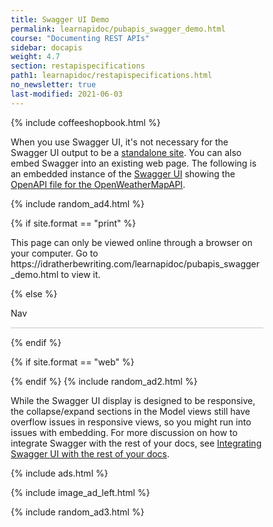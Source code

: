 ```yaml
---
title: Swagger UI Demo
permalink: learnapidoc/pubapis_swagger_demo.html
course: "Documenting REST APIs"
sidebar: docapis
weight: 4.7
section: restapispecifications
path1: learnapidoc/restapispecifications.html
no_newsletter: true
last-modified: 2021-06-03
---
```


{% include coffeeshopbook.html %}

<p>When you use Swagger UI, it's not necessary for the Swagger UI output to be a <a href="https://idratherbewriting.com/assets/files/swagger">standalone site</a>. You can also embed Swagger into an existing web page. The following is an embedded instance of the <a href="https://github.com/swagger-api/swagger-ui">Swagger UI</a> showing the <a href="https://idratherbewriting.com/docs/openapi_spec_and_generated_ref_docs/openapi_openweathermap.yml">OpenAPI file for the OpenWeatherMapAPI</a>.</p>

{% include random_ad4.html %}

{% if site.format == "print" %}
<p>This page can only be viewed online through a browser on your computer. Go to https://idratherbewriting.com/learnapidoc/pubapis_swagger_demo.html to view it.</p>
{% else %}

<p><a id="tg-sb-link" href="#"><i id="tg-sb-icon" class="fa fa-toggle-on"></i> Nav</a></p>

<link rel="stylesheet" type="text/css" href="https://idratherbewriting.com/assets/css/swagger-ui.css" >
<style>
html
{
box-sizing: border-box;
overflow: -moz-scrollbars-vertical;
overflow-y: scroll;
}
*,
*:before,
*:after
{
box-sizing: inherit;
}

body {
margin:0;
background: #fafafa;
}
</style>

<svg xmlns="http://www.w3.org/2000/svg" xmlns:xlink="http://www.w3.org/1999/xlink" style="position:absolute;width:0;height:0">
<defs>
<symbol viewBox="0 0 20 20" id="unlocked">
<path d="M15.8 8H14V5.6C14 2.703 12.665 1 10 1 7.334 1 6 2.703 6 5.6V6h2v-.801C8 3.754 8.797 3 10 3c1.203 0 2 .754 2 2.199V8H4c-.553 0-1 .646-1 1.199V17c0 .549.428 1.139.951 1.307l1.197.387C5.672 18.861 6.55 19 7.1 19h5.8c.549 0 1.428-.139 1.951-.307l1.196-.387c.524-.167.953-.757.953-1.306V9.199C17 8.646 16.352 8 15.8 8z"></path>
</symbol>

<symbol viewBox="0 0 20 20" id="locked">
<path d="M15.8 8H14V5.6C14 2.703 12.665 1 10 1 7.334 1 6 2.703 6 5.6V8H4c-.553 0-1 .646-1 1.199V17c0 .549.428 1.139.951 1.307l1.197.387C5.672 18.861 6.55 19 7.1 19h5.8c.549 0 1.428-.139 1.951-.307l1.196-.387c.524-.167.953-.757.953-1.306V9.199C17 8.646 16.352 8 15.8 8zM12 8H8V5.199C8 3.754 8.797 3 10 3c1.203 0 2 .754 2 2.199V8z"/>
</symbol>

<symbol viewBox="0 0 20 20" id="close">
<path d="M14.348 14.849c-.469.469-1.229.469-1.697 0L10 11.819l-2.651 3.029c-.469.469-1.229.469-1.697 0-.469-.469-.469-1.229 0-1.697l2.758-3.15-2.759-3.152c-.469-.469-.469-1.228 0-1.697.469-.469 1.228-.469 1.697 0L10 8.183l2.651-3.031c.469-.469 1.228-.469 1.697 0 .469.469.469 1.229 0 1.697l-2.758 3.152 2.758 3.15c.469.469.469 1.229 0 1.698z"/>
</symbol>

<symbol viewBox="0 0 20 20" id="large-arrow">
<path d="M13.25 10L6.109 2.58c-.268-.27-.268-.707 0-.979.268-.27.701-.27.969 0l7.83 7.908c.268.271.268.709 0 .979l-7.83 7.908c-.268.271-.701.27-.969 0-.268-.269-.268-.707 0-.979L13.25 10z"/>
</symbol>

<symbol viewBox="0 0 20 20" id="large-arrow-down">
<path d="M17.418 6.109c.272-.268.709-.268.979 0s.271.701 0 .969l-7.908 7.83c-.27.268-.707.268-.979 0l-7.908-7.83c-.27-.268-.27-.701 0-.969.271-.268.709-.268.979 0L10 13.25l7.418-7.141z"/>
</symbol>


<symbol viewBox="0 0 24 24" id="jump-to">
<path d="M19 7v4H5.83l3.58-3.59L8 6l-6 6 6 6 1.41-1.41L5.83 13H21V7z"/>
</symbol>

<symbol viewBox="0 0 24 24" id="expand">
<path d="M10 18h4v-2h-4v2zM3 6v2h18V6H3zm3 7h12v-2H6v2z"/>
</symbol>

</defs>
</svg>

<div id="swagger-ui"></div>

<script src="{{ "https://idratherbewriting.com/assets/files/swagger/swagger-ui-bundle.js" }}"> </script>
<script src="{{ "https://idratherbewriting.com/assets/files/swagger/swagger-ui-standalone-preset.js" }}"> </script>
<script>
window.onload = function() {

// Build a system
const ui = SwaggerUIBundle({
url: "https://idratherbewriting.com/docs/openapi_spec_and_generated_ref_docs/openapi_openweathermap.yml",
// url: "http://petstore.swagger.io/v2/swagger.json",
dom_id: '#swagger-ui',
defaultModelsExpandDepth: -1,
docExpansion: "full",
deepLinking: true,
presets: [
SwaggerUIBundle.presets.apis,
SwaggerUIStandalonePreset
],
plugins: [
SwaggerUIBundle.plugins.DownloadUrl
],
layout: "StandaloneLayout"
})

window.ui = ui
}
</script>

<style>

.swagger-ui .info .title small pre {
padding: 1px;
background-color: #444;
}

.swagger-ui .info .title small {
font-size: 10px;
position: relative;
top: -5px;
display: inline-block;
margin: 0 0 0 5px;
padding: 4px;
vertical-align: super;
border-radius: 57px !important;
background: #89bf04 !important;
}
.swagger-ui .info .title small pre.version {
background-color: #89bf04;
border: 0px;
}
.swagger-ui pre.version {
padding: 0px;
max-width: 60px;
border: 0px;
}
.swagger-ui .info .title small pre {
padding:0px;
}

.swagger-ui .info .title small {
background-color: rgb(137, 191, 4);
}
.swagger-ui table th, .swagger-ui table td {
padding: 10px !important;
}

.swagger-ui table th {
color: white;
font-size:16px;
}

.swagger-ui .col_header {
color: white !important;
}

div#swagger-ui {
border: 1px solid #dedede;
}


.swagger-ui .info .title small pre {
padding: 1px;
background-color: #444;
}

.swagger-ui .info .title small {
font-size: 10px;
position: relative;
top: -5px;
display: inline-block;
margin: 0 0 0 5px;
padding: 4px;
vertical-align: super;
border-radius: 57px !important;
background: #89bf04 !important;
}

.swagger-ui .info .title small pre.version {
background-color: #89bf04;
}
.swagger-ui li.tabitem {
list-style: none !important;
}

.swagger-ui .response-col_description__inner p {
color: white;
font-style: normal;
font-size: 12px;
}

.swagger-ui pre.version {
padding: 0px;

}

.swagger-ui .info .title small pre {
padding:0px;
}


.swagger-ui .info .title small {
background-color: rgb(137, 191, 4);
}

.swagger-ui a.tablinks {
margin-right: 20px;
}

.swagger-ui td.col.response-col_status {
padding: 10px !important;
}

.swagger-ui .opblock .opblock-section-header h4 {
font-size: 18px !important;
font-weight: bold;
padding: 0px;
}

.swagger-ui td.col, .swagger-ui td.col.col_header.response-col_description {
padding: 10px;
}

.swagger-ui h4.opblock-title_normal {
font-size: 16px;
font-style: italic;
}

.swagger-ui h4.opblock-title_normal[id] {
padding-bottom: 15px;
font-style: italic;
}


.swagger-ui {
border: 1px solid #dedede;
}

.swagger-ui select {
font-weight: normal !important;
font-family: monospace;
}

.swagger-ui table {
table-layout: auto !important;
}

.swagger-ui .scheme-container {
padding: 0px 0px 15px 0px;
}

.swagger-ui .renderedMarkdown p {
font-size: 14px;
}

.swagger-ui tr.response p {
font-style: italic;
}

.swagger-ui table.model tbody tr td {
padding: 1em !important;
}

.response-content-type.controls-accept-header small code {
font-size: 12px;
}

.swagger-ui .opblock-summary-path a.nostyle {
font-family: monospace;
}


.swagger-ui .info {
/* margin: -25px 0px !important; */
}

.swagger-ui .main span.url {
display: none;
}

.swagger-ui span.opblock-summary-path a.nostyle {
font-family: Monospace !important;
size: 16px;
}

.swagger-ui .opblock-description-wrapper, .swagger-ui .opblock-external-docs-wrapper, .swagger-ui .opblock-title_normal {
padding: 15px 20px 5px 20px;
}
.swagger-ui h1[id], .swagger-ui h2[id], .swagger-ui h3[id], .swagger-ui h4[id], .swagger-ui h5[id] {
margin: 0px;
padding: 0px;
}

.swagger-ui pre {
font-family: Monaco, Monospace !important;
font-size: 11px;
}

h6, h6 code.highlighter-rouge {
font-size: 16px;
}

.swagger-ui .responses-inner h4, .swagger-ui .responses-inner h5 {
font-size: 16px;
}

.swagger-ui code {
font-size: 12px;
}


/* disable the try it out buttons

button.btn.try-out__btn {
display: none;
}
*/
</style>

{% endif %}

<style>
.navToggle {
display: none !important;
}
.expand {
width: 100%;
margin-left: 10%;
margin-right: 10%;
}
#tg-sb-link:hover, #tg-sb-link:active, #tg-sb-link {
text-decoration: none !important;
}
</style>

{% if site.format == "web" %}
<script>
$(document).ready(function() {
$("#tg-sb-link").click(function() {
$("#sidebar").toggleClass('navToggle');
$(".container").toggleClass('expand');
$("#tg-sb-icon").toggleClass('fa-toggle-on');
$("#tg-sb-icon").toggleClass('fa-toggle-off');
});
});
</script>
{% endif %}
{% include random_ad2.html %}

<p class="note">While the Swagger UI display is designed to be responsive, the collapse/expand sections in the Model views still have overflow issues in responsive views, so you might run into issues with embedding. For more discussion on how to integrate Swagger with the rest of your docs, see <a href="pubapis_combine_swagger_and_guide.html">Integrating Swagger UI with the rest of your docs</a>.</p>

{% include ads.html %}

{% include image_ad_left.html %}

{% include random_ad3.html %}
